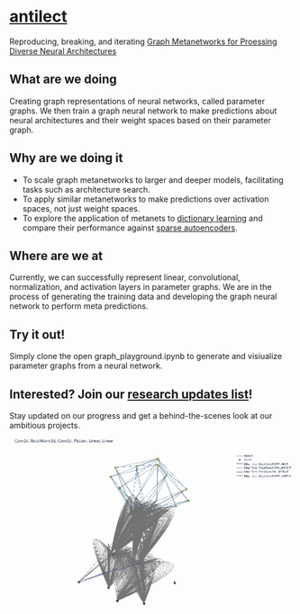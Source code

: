# [antilect](http://www.antilect.com)

Reproducing, breaking, and iterating [Graph Metanetworks for Proessing Diverse Neural Architectures](https://arxiv.org/pdf/2312.04501)

## What are we doing
Creating graph representations of neural networks, called parameter graphs. We then train a graph neural network to make predictions about neural architectures and their weight spaces based on their parameter graph.

## Why are we doing it
- To scale graph metanetworks to larger and deeper models, facilitating tasks such as architecture search.
- To apply similar metanetworks to make predictions over activation spaces, not just weight spaces.
- To explore the application of metanets to [dictionary learning](https://transformer-circuits.pub/2024/scaling-monosemanticity/index.html) and compare their performance against [sparse autoencoders](https://github.com/AntonP999/Sparse_autoencoder).

## Where are we at
Currently, we can successfully represent linear, convolutional, normalization, and activation layers in parameter graphs. We are in the process of generating the training data and developing the graph neural network to perform meta predictions.

## Try it out!
Simply clone the open graph_playground.ipynb to generate and visiualize parameter graphs from a neural network. 

## Interested? Join our [research updates list](https://forms.gle/mbPynMm5EMcZ5ZxWA)!
Stay updated on our progress and get a behind-the-scenes look at our ambitious projects.

![](https://github.com/sidb70/gmn/blob/main/media/conv_param_graph_demo.gif)